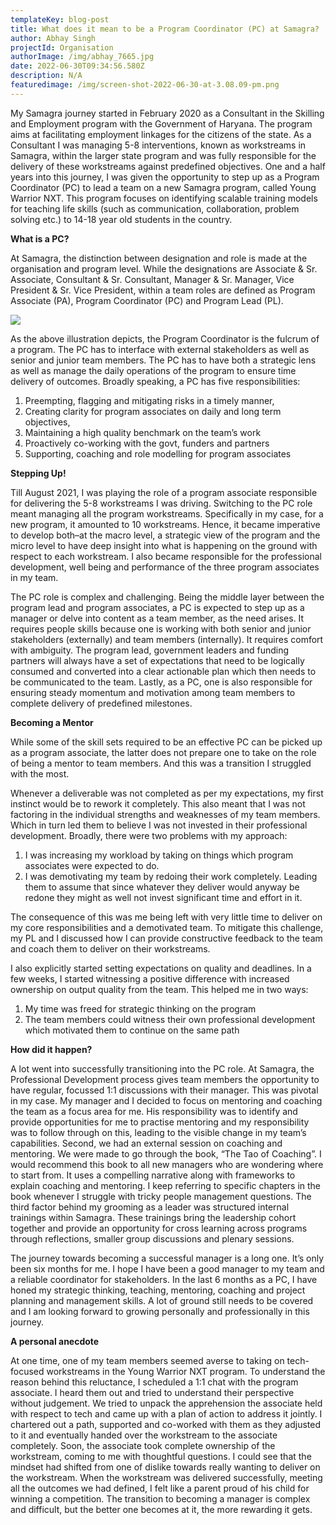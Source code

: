 ```yaml
---
templateKey: blog-post
title: What does it mean to be a Program Coordinator (PC) at Samagra?
author: Abhay Singh
projectId: Organisation
authorImage: /img/abhay_7665.jpg
date: 2022-06-30T09:34:56.580Z
description: N/A
featuredimage: /img/screen-shot-2022-06-30-at-3.08.09-pm.png
---
```

My Samagra journey started in February 2020 as a Consultant in the Skilling and Employment program with the Government of Haryana. The program aims at facilitating employment linkages for the citizens of the state. As a Consultant I was managing 5-8 interventions, known as workstreams in Samagra, within the larger state program and was fully responsible for the delivery of these workstreams against predefined objectives. One and a half years into this journey, I was given the opportunity to step up as a Program Coordinator (PC) to lead a team on a new Samagra program, called Young Warrior NXT. This program focuses on identifying scalable training models for teaching life skills (such as communication, collaboration, problem solving etc.) to 14-18 year old students in the country. 

**What is a PC?**

At Samagra, the distinction between designation and role is made at the organisation and program level. While the designations are Associate & Sr. Associate, Consultant & Sr. Consultant, ​​Manager & Sr. Manager, Vice President & Sr. Vice President, within a team roles are defined as Program Associate (PA), Program Coordinator (PC) and Program Lead (PL).

![](/img/screen-shot-2022-06-30-at-3.08.09-pm.png)

As the above illustration depicts, the Program Coordinator is the fulcrum of a program. The PC has to interface with external stakeholders as well as senior and junior team members. The PC has to have both a strategic lens as well as manage the daily operations of the program to ensure time delivery of outcomes. Broadly speaking, a PC has five responsibilities:

1. Preempting, flagging and mitigating risks in a timely manner,
2. Creating clarity for program associates on daily and long term objectives,
3. Maintaining a high quality benchmark on the team’s work
4. Proactively co-working with the govt, funders and partners
5. Supporting, coaching and role modelling for program associates

**Stepping Up!**

Till August 2021, I was playing the role of a program associate responsible for delivering  the 5-8 workstreams I was driving. Switching to the PC role meant managing all the program workstreams. Specifically in  my case, for a new program, it amounted to 10 workstreams. Hence, it became imperative to develop both–at the macro level, a strategic view of the program and the micro level to have deep insight into what is happening on the ground with respect to each workstream. I also became responsible for the professional development, well being and performance of the three program associates in my team.  

The PC role is complex and challenging. Being the middle layer between the program lead and program associates, a PC is expected to step up as a manager or delve into content as a team member, as the need arises. It requires people skills because one is working with both senior and junior stakeholders (externally) and team members (internally). It requires comfort with ambiguity. The program lead, government leaders and funding partners will always have a set of expectations that need to be logically consumed and converted into a clear actionable plan which then needs to be communicated to the team. Lastly, as a PC, one is also responsible for ensuring steady momentum and motivation among team members to complete delivery of predefined milestones.  

**Becoming a Mentor**

While some of the skill sets required to be an effective PC can be picked up as a program associate, the latter does not prepare one to take on the role of being a mentor to team members. And this was a transition I struggled with the most.

Whenever a deliverable was not completed as per my expectations, my first instinct would be to rework it completely. This also meant that I was not factoring in the individual strengths and weaknesses of my team members. Which in turn led them to believe I was not invested in their professional development. Broadly, there were two problems with my approach: 

1. I was increasing my workload by taking on things which program associates were expected to do. 
2. I was demotivating my team by redoing their work completely. Leading them to assume that since whatever they deliver would anyway be redone they might as well not invest significant time and effort in it.

The consequence of this was me being left with very little time to deliver on my core responsibilities and a demotivated team. To mitigate this challenge, my PL and I discussed how I can provide constructive feedback to the team and coach them to deliver on their workstreams.

I also explicitly started setting expectations on quality and deadlines. In a few weeks, I started witnessing a positive difference with increased ownership on output quality from the team. This helped me in two ways:

1. My time was freed for strategic thinking on the program
2. The team members could witness their own professional development which motivated them to continue on the same path

**How did it happen?**

A lot went into successfully transitioning into the PC role. At Samagra, the Professional Development process gives team members the opportunity to have regular, focussed 1:1 discussions with their manager. This was pivotal in my case. My manager and I decided to focus on mentoring and coaching the team as a focus area for me. His responsibility was to identify and provide opportunities for me to practise mentoring and my responsibility was to follow through on this, leading to the visible change in my team’s capabilities. Second, we had an external session on coaching and mentoring. We were made to go through the book, “The Tao of Coaching”. I would recommend this book to all new managers who are wondering where to start from. It uses a compelling narrative along with frameworks to explain coaching and mentoring. I keep referring to specific chapters in the book whenever I struggle with tricky people management questions. The third factor behind my grooming as a leader was structured internal trainings within Samagra. These trainings bring the leadership cohort together and provide an opportunity for cross learning across programs through reflections, smaller group discussions and plenary sessions.

The journey towards becoming a successful manager is a long one. It’s only been six months for me. I hope I have been a good manager to my team and a reliable coordinator for stakeholders. In the last 6 months as a PC, I have honed my strategic thinking, teaching, mentoring, coaching and project planning and management skills. A lot of ground still needs to be covered and I am looking forward to growing personally and professionally in this journey.

**A personal anecdote**

At one time, one of my team members seemed averse to taking on tech-focused workstreams in the Young Warrior NXT program. To understand the reason behind this reluctance,  I scheduled a 1:1 chat with the program associate. I heard them out and tried to understand their perspective without judgement. We tried to unpack the apprehension the associate held with respect to tech and came up with a plan of action to address it jointly. I chartered out a path, supported and co-worked with them as they adjusted to it and eventually handed over the workstream to the associate completely. Soon, the associate took complete ownership of the workstream, coming to me with thoughtful questions. I could see that the mindset had shifted from one of dislike towards really wanting to deliver on the workstream. When the workstream was delivered successfully, meeting all the outcomes we had defined, I felt like a parent proud of his child for winning a competition. The transition to becoming a manager is complex and difficult, but the better one becomes at it, the more rewarding it gets.
